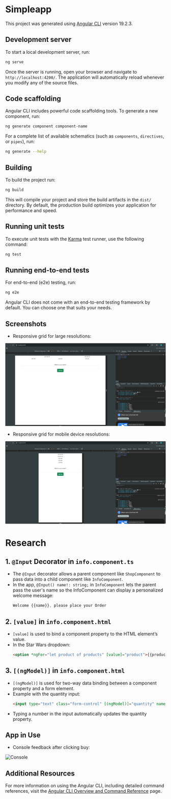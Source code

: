 # Simpleapp

This project was generated using [Angular CLI](https://github.com/angular/angular-cli) version 19.2.3.

## Development server

To start a local development server, run:

```bash
ng serve
```

Once the server is running, open your browser and navigate to `http://localhost:4200/`. The application will automatically reload whenever you modify any of the source files.

## Code scaffolding

Angular CLI includes powerful code scaffolding tools. To generate a new component, run:

```bash
ng generate component component-name
```

For a complete list of available schematics (such as `components`, `directives`, or `pipes`), run:

```bash
ng generate --help
```

## Building

To build the project run:

```bash
ng build
```

This will compile your project and store the build artifacts in the `dist/` directory. By default, the production build optimizes your application for performance and speed.

## Running unit tests

To execute unit tests with the [Karma](https://karma-runner.github.io) test runner, use the following command:

```bash
ng test
```

## Running end-to-end tests

For end-to-end (e2e) testing, run:

```bash
ng e2e
```

Angular CLI does not come with an end-to-end testing framework by default. You can choose one that suits your needs.

## Screenshots

- Responsive grid for large resolutions:

![Large resolution](./images/largeResolution.png)
  
- Responsive grid for mobile device resolutions:

![Small resolution](./images/smallResolution.png)

# Research

## 1. `@Input` Decorator in `info.component.ts`
- The `@Input` decorator allows a parent component like `ShopComponent` to pass data into a child component like `InfoComponent`.  
- In the app, `@Input() name!: string;` in `InfoComponent` lets the parent pass the user's name so the InfoComponent can display a personalized welcome message:  
  ```ts
  Welcome {{name}}, please place your Order

## 2. `[value]` in `info.component.html`
- `[value]` is used to bind a component property to the HTML element’s value.  
- In the Star Wars dropdown:
  ```html
  <option *ngFor="let product of products" [value]="product">{{product}}</option>


## 3. `[(ngModel)]` in `info.component.html`
- `[(ngModel)]` is used for two-way data binding between a component property and a form element.  
- Example with the quantity input:
  ```html
  <input type="text" class="form-control" [(ngModel)]="quantity" name="quantity">
- Typing a number in the input automatically updates the quantity property.

## App in Use

- Console feedback after clicking buy:

![Console](./images/console.png)

## Additional Resources

For more information on using the Angular CLI, including detailed command references, visit the [Angular CLI Overview and Command Reference](https://angular.dev/tools/cli) page.
